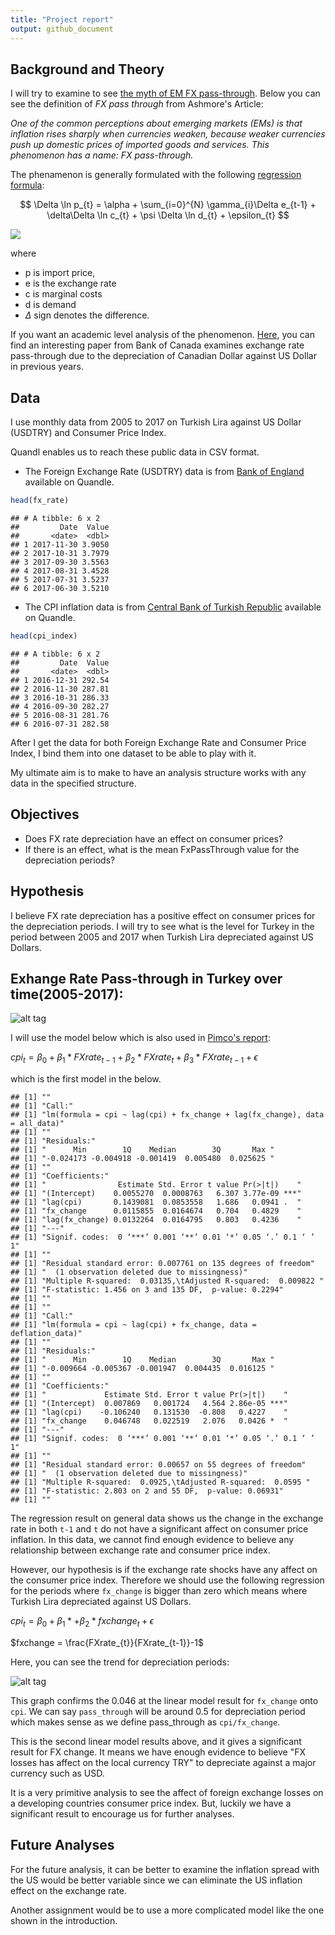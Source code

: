 ```yaml
---
title: "Project report"
output: github_document
---
```





## Background and Theory

I will try to examine to see [the myth of EM FX pass-through](http://www.ashmoregroup.com/sites/default/files/article-docs/EV%20Mar%202017.pdf). Below you can see the definition of *FX pass through* from Ashmore's Article:

*One of the common perceptions about emerging markets (EMs) is that inflation rises sharply when currencies weaken, because weaker currencies push up domestic prices of imported goods and services. This phenomenon has a name: FX pass-through.*

The phenamenon is generally formulated with the following [regression formula](https://en.wikipedia.org/wiki/Exchange-rate_pass-through#cite_note-Campa_goldberg-2): 

$$ \Delta \ln p_{t} = \alpha + \sum_{i=0}^{N} \gamma_{i}\Delta e_{t-1} + \delta\Delta \ln c_{t} + \psi \Delta \ln d_{t} + \epsilon_{t} $$

![](../from_joe/regression_formula.png)


where

- p is import price, 
- e is the exchange rate 
- c is marginal costs 
- d is demand
- $\Delta$ sign denotes the difference.

If you want an academic level analysis of the phenomenon. [Here](http://www.bankofcanada.ca/wp-content/uploads/2015/10/dp2015-91.pdf), you can find an interesting paper from Bank of Canada examines exchange rate pass-through due to the depreciation of Canadian Dollar against US Dollar in previous years.

## Data

I use monthly data from 2005 to 2017 on Turkish Lira against US Dollar (USDTRY) and Consumer Price Index. 

Quandl enables us to reach these public data in CSV format.

- The Foreign Exchange Rate (USDTRY) data is from [Bank of England](https://www.quandl.com/api/v3/datasets/BOE/XUMLBK75.csv?api_key=tPKkRzbE46iPtm71hJM8&collapse=monthly) available on Quandle.





```r
head(fx_rate)
```

```
## # A tibble: 6 x 2
##         Date  Value
##       <date>  <dbl>
## 1 2017-11-30 3.9050
## 2 2017-10-31 3.7979
## 3 2017-09-30 3.5563
## 4 2017-08-31 3.4528
## 5 2017-07-31 3.5237
## 6 2017-06-30 3.5210
```

- The CPI inflation data is from [Central Bank of Turkish Republic](https://www.quandl.com/api/v3/datasets/CBRT/TP_FG_TG01.csv?api_key=tPKkRzbE46iPtm71hJM8&collapse=monthly) available on Quandle.


```r
head(cpi_index)
```

```
## # A tibble: 6 x 2
##         Date  Value
##       <date>  <dbl>
## 1 2016-12-31 292.54
## 2 2016-11-30 287.81
## 3 2016-10-31 286.33
## 4 2016-09-30 282.27
## 5 2016-08-31 281.76
## 6 2016-07-31 282.58
```

After I get the data for both Foreign Exchange Rate and Consumer Price Index, I bind them into one dataset to be able to play with it.

My ultimate aim is to make to have an analysis structure works with any data in the specified structure.

## Objectives

- Does FX rate depreciation have an effect on consumer prices?
- If there is an effect, what is the mean FxPassThrough value for the depreciation periods?

## Hypothesis

I believe FX rate depreciation has a positive effect on consumer prices for the depreciation periods. I will try to see what is the level for Turkey in the period between 2005 and 2017 when Turkish Lira depreciated against US Dollars. 


## Exhange Rate Pass-through in Turkey over time(2005-2017):

![alt tag](../results/figures/Trend)


I will use the model below which is also used in [Pimco's report](https://www.pimco.com/handlers/displaydocument.ashx?wd=Insight&id=IPTTwLZx6SCF6y4wkZDwSakLUrqhdMLIng4oyN6u0%2BzYm7UoXwKqIMiTO%2B5oXQGLO%2Fji9Ek8ekAiYIt96KRO8BM%2BltZKiu0Pgson5daY6DegSCAIFA3S4VEva2MnNz7G7vE7VcHA0h2rvKbRUhbvMzHkxSO%2B7t4MbO8FuzC6KXxVS7ZEBQjo5TYmzq6pRDIu4qB46eThoKubIj%2BQcAPHDlMQZFuspjbVnVXm6X5ROXVJV80pf7phrKzNkxomPas7c5DHakNe7RqGlSPOjRIttm%2B%2F%2FObvbCQrbCdAU%2BUfDysrgGJucp7tQ5xnsmA0twO52ToZDTppx9AVI8xYu%2FfGBQ%3D%3D):

$cpi_{t} = \beta_0 + \beta_{1}* FXrate_{t-1} + \beta_{2}* FXrate_{t} + \beta_{3}* FXrate_{t-1}+\epsilon$ 

which is the first model in the below.


```
## [1] ""
## [1] "Call:"
## [1] "lm(formula = cpi ~ lag(cpi) + fx_change + lag(fx_change), data = all_data)"
## [1] ""
## [1] "Residuals:"
## [1] "      Min        1Q    Median        3Q       Max "
## [1] "-0.024173 -0.004918 -0.001419  0.005480  0.025625 "
## [1] ""
## [1] "Coefficients:"
## [1] "                Estimate Std. Error t value Pr(>|t|)    "
## [1] "(Intercept)    0.0055270  0.0008763   6.307 3.77e-09 ***"
## [1] "lag(cpi)       0.1439081  0.0853558   1.686   0.0941 .  "
## [1] "fx_change      0.0115855  0.0164674   0.704   0.4829    "
## [1] "lag(fx_change) 0.0132264  0.0164795   0.803   0.4236    "
## [1] "---"
## [1] "Signif. codes:  0 ‘***’ 0.001 ‘**’ 0.01 ‘*’ 0.05 ‘.’ 0.1 ‘ ’ 1"
## [1] ""
## [1] "Residual standard error: 0.007761 on 135 degrees of freedom"
## [1] "  (1 observation deleted due to missingness)"
## [1] "Multiple R-squared:  0.03135,\tAdjusted R-squared:  0.009822 "
## [1] "F-statistic: 1.456 on 3 and 135 DF,  p-value: 0.2294"
## [1] ""
## [1] ""
## [1] "Call:"
## [1] "lm(formula = cpi ~ lag(cpi) + fx_change, data = deflation_data)"
## [1] ""
## [1] "Residuals:"
## [1] "      Min        1Q    Median        3Q       Max "
## [1] "-0.009664 -0.005367 -0.001947  0.004435  0.016125 "
## [1] ""
## [1] "Coefficients:"
## [1] "             Estimate Std. Error t value Pr(>|t|)    "
## [1] "(Intercept)  0.007869   0.001724   4.564 2.86e-05 ***"
## [1] "lag(cpi)    -0.106240   0.131530  -0.808   0.4227    "
## [1] "fx_change    0.046748   0.022519   2.076   0.0426 *  "
## [1] "---"
## [1] "Signif. codes:  0 ‘***’ 0.001 ‘**’ 0.01 ‘*’ 0.05 ‘.’ 0.1 ‘ ’ 1"
## [1] ""
## [1] "Residual standard error: 0.00657 on 55 degrees of freedom"
## [1] "  (1 observation deleted due to missingness)"
## [1] "Multiple R-squared:  0.0925,\tAdjusted R-squared:  0.0595 "
## [1] "F-statistic: 2.803 on 2 and 55 DF,  p-value: 0.06931"
## [1] ""
```

The regression result on general data shows us the change in the exchange rate in both `t-1` and `t` do not have a significant affect on consumer price inflation. In this data, we cannot find enough evidence to believe any relationship between exchange rate and consumer price index. 

However, our hypothesis is if the exchange rate shocks have any affect on the consumer price index. Therefore we should use the following regression for the periods where `fx_change` is bigger than zero which means where Turkish Lira depreciated against US Dollars.

$cpi_{t} = \beta_0 + \beta_{1}*  + \beta_{2}* fxchange_{t} +\epsilon$ 

$fxchange = \frac{FXrate_{t}}{FXrate_{t-1}}-1$ 

Here, you can see the trend for depreciation periods:

![alt tag](../results/figures/TrendDepreciation)

This graph confirms the 0.046 at the linear model result for `fx_change` onto `cpi`. We can say `pass_through` will be around 0.5 for depreciation period which makes sense as we define pass_through as `cpi/fx_change`.  
 
This is the second linear model results above, and it gives a significant result for FX change. It means we have enough evidence to believe "FX losses has affect on the local currency TRY" to depreciate against a major currency such as USD. 

It is a very primitive analysis to see the affect of foreign exchange losses on a developing countries consumer price index. But, luckily we have a significant result to encourage us for further analyses.

## Future Analyses

For the future analysis, it can be better to examine the inflation spread with the US would be better variable since we can eliminate the US inflation effect on the exchange rate. 

Another assignment would be to use a more complicated model like the one shown in the introduction.
